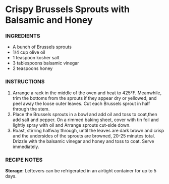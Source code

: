 # Crispy Brussels Sprouts with Balsamic and Honey

### INGREDIENTS

- A bunch of  Brussels sprouts
- 1/4 cup olive oil
- 1 teaspoon kosher salt
- 3 tablespoons balsamic vinegar
- 2 teaspoons honey

### INSTRUCTIONS

1. Arrange a rack in the middle of the oven and heat to 425°F. Meanwhile, trim the bottoms from the sprouts if they appear dry or yellowed, and peel away the loose outer leaves. Cut each Brussels sprout in half through the stem.
2. Place the Brussels sprouts in a bowl and add oil and toss to coat,then add salt and pepper. On a rimmed baking sheet, cover with tin foil and lightly spray with oil and Arrange sprouts cut-side down. 
3. Roast, stirring halfway through, until the leaves are dark brown and crisp and the undersides of the sprouts are browned, 20-25 minutes total. Drizzle with the balsamic vinegar and honey and toss to coat. Serve immediately.

### RECIPE NOTES

**Storage:** Leftovers can be refrigerated in an airtight container for up to 5 days.